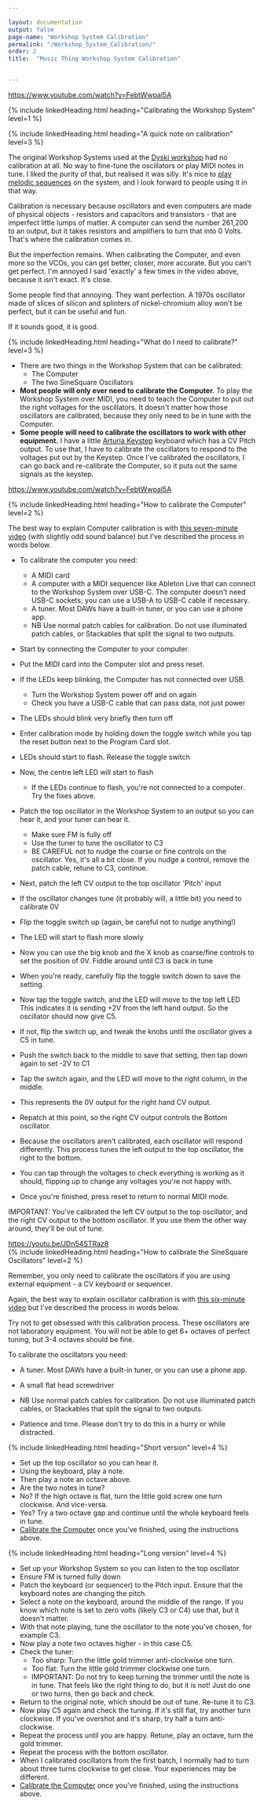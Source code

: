 ```yaml
---

layout: documentation
output: false
page-name: "Workshop System Calibration" 
permalink: "/Workshop_System_Calibration/"
order: 2
title:  "Music Thing Workshop System Calibration"


---
```

https://www.youtube.com/watch?v=FebtWwpal5A 

{% include linkedHeading.html heading="Calibrating the Workshop System" level=1 %}  

{% include linkedHeading.html heading="A quick note on calibration" level=3 %}  

The original Workshop Systems used at the [Dyski workshop](https://dyski.co/Port-Navas-Sessions) had no calibration at all. No way to fine-tune the oscillators or play MIDI notes in tune. I liked the purity of that, but realised it was silly. It's nice to [play melodic sequences](https://www.instagram.com/p/DCTmBretEFf/) on the system, and I look forward to people using it in that way.  

Calibration is necessary because oscillators and even computers are made of physical objects - resistors and capacitors and transistors - that are imperfect little lumps of matter. A computer can send the number 261,200 to an output, but it takes resistors and amplifiers to turn that into 0 Volts. That's where the calibration comes in. 

But the imperfection remains. When calibrating the Computer, and even more so the VCOs, you can get better, closer, more accurate. But you can't get perfect. I'm annoyed I said 'exactly' a few times in the video above, because it isn't exact. It's close.  

Some people find that annoying. They want perfection. A 1970s oscillator made of slices of silicon and splinters of nickel-chromium alloy won't be perfect, but it can be useful and fun. 

If it sounds good, it is good. 

{% include linkedHeading.html heading="What do I need to calibrate?" level=3 %}  
* There are two things in the Workshop System that can be calibrated: 
    * The Computer 
    * The two SineSquare Oscillators 
* **Most people will only ever need to calibrate the Computer.** To play the Workshop System over MIDI, you need to teach the Computer to put out the right voltages for the oscillators. It doesn't matter how those oscillators are calibrated, because they only need to be in tune with the Computer. 
* **Some people will need to calibrate the oscillators to work with other equipment.** I have a little [Arturia Keystep](https://www.arturia.com/products/hybrid-synths/keystep/overview) keyboard which has a CV Pitch output. To use that, I have to calibrate the oscillators to respond to the voltages put out by the Keystep. Once I've calibrated the oscillators, I can go back and re-calibrate the Computer, so it puts out the same signals as the keystep. 

https://www.youtube.com/watch?v=FebtWwpal5A 

{% include linkedHeading.html heading="How to calibrate the Computer" level=2 %}  

The best way to explain Computer calibration is with [this seven-minute video](https://www.youtube.com/watch?v=FebtWwpal5A) (with slightly odd sound balance) but I've described the process in words below. 

* To calibrate the computer you need: 
  * A MIDI card 
  * A computer with a MIDI sequencer like Ableton Live that can connect to the Workshop System over USB-C. The computer doesn't need USB-C sockets; you can use a USB-A to USB-C cable if necessary. 
  * A tuner. Most DAWs have a built-in tuner, or you can use a phone app. 
  * NB Use normal patch cables for calibration. Do not use illuminated patch cables, or Stackables that split the signal to two outputs. 

* Start by connecting the Computer to your computer.  
* Put the MIDI card into the Computer slot and press reset. 
* If the LEDs keep blinking, the Computer has not connected over USB. 
   * Turn the Workshop System power off and on again 
   * Check you have a USB-C cable that can pass data, not just power  
* The LEDs should blink very briefly then turn off  
* Enter calibration mode by holding down the toggle switch while you tap the reset button next to the Program Card slot.  
* LEDs should start to flash. Release the toggle switch
* Now, the centre left LED will start to flash
	* If the LEDs continue to flash, you're not connected to a computer. Try the fixes above. 
* Patch the top oscillator in the Workshop System to an output so you can hear it, and your tuner can hear it. 
	* Make sure FM is fully off
	* Use the tuner to tune the oscillator to C3
	* BE CAREFUL not to nudge the coarse or fine controls on the oscillator. Yes, it's all a bit close. If you nudge a control, remove the patch cable,  retune to C3, continue. 
* Next, patch the left CV output to the top oscillator 'Pitch' input
* If the oscillator changes tune (it probably will, a little bit) you need to calibrate 0V
* Flip the toggle switch up (again, be careful not to nudge anything!) 
* The LED will start to flash more slowly
* Now you can use the big knob and the X knob as coarse/fine controls to set the position of 0V. Fiddle around until C3 is back in tune
* When you're ready, carefully flip the toggle switch down to save the setting.
* Now tap the toggle switch, and the LED will move to the top left LED
This indicates it is sending +2V from the left hand output. So the oscillator should now give C5. 
* If not, flip the switch up, and tweak the knobs until the oscillator gives a C5 in tune.
* Push the switch back to the middle to save that setting, then tap down again to set -2V to C1
* Tap the switch again, and the LED will move to the right column, in the middle.
* This represents the 0V output for the right hand CV output.
* Repatch at this point, so the right CV output controls the Bottom oscillator.
* Because the oscillators aren't calibrated, each oscillator will respond differently. This process tunes the left output to the top oscillator, the right to the bottom. 
* You can tap through the voltages to check everything is working as it should, flipping up to change any voltages you're not happy with.
* Once you're finished, press reset to return to normal MIDI mode.

IMPORTANT: You've calibrated the left CV output to the top oscillator, and the right CV output to the bottom oscillator. If you use them the other way around, they'll be out of tune. 

https://youtu.be/JDn54STRaz8  
{% include linkedHeading.html heading="How to calibrate the SineSquare Oscillators" level=2 %}    

Remember, you only need to calibrate the oscillators if you are using external equipment - a CV keyboard or sequencer.  

Again, the best way to explain oscillator calibration is with [this six-minute video](https://www.youtube.com/watch?v=JDn54STRaz8) but I've described the process in words below.

Try not to get obsessed with this calibration process. These oscillators are not laboratory equipment. You will not be able to get 6+ octaves of perfect tuning, but 3-4 octaves should be fine. 

To calibrate the oscillators you need: 
  * A tuner. Most DAWs have a built-in tuner, or you can use a phone app.  
  * A small flat head screwdriver
  * NB Use normal patch cables for calibration. Do not use illuminated patch cables, or Stackables that split the signal to two outputs. 
 
  * Patience and time. Please don't try to do this in a hurry or while distracted. 
  
{% include linkedHeading.html heading="Short version" level=4 %}    
 
* Set up the top oscillator so you can hear it. 
* Using the keyboard, play a note. 
* Then play a note an octave above. 
* Are the two notes in tune? 
* No? If the high octave is flat, turn the little gold screw one turn clockwise. And vice-versa. 
* Yes? Try a two octave gap and continue until the whole keyboard feels in tune. 
* [Calibrate the Computer](#how-to-calibrate-the-computer) once you've finished, using the instructions above.
  
{% include linkedHeading.html heading="Long version" level=4 %}    
* Set up your Workshop System so you can listen to the top oscillator 
* Ensure FM is turned fully down 
* Patch the keyboard (or sequencer) to the Pitch input. Ensure that the keyboard notes are changing the pitch. 
* Select a note on the keyboard, around the middle of the range. If you know which note is set to zero volts (likely C3 or C4) use that, but it doesn't matter. 
* With that note playing, tune the oscillator to the note you've chosen, for example C3. 
* Now play a note two octaves higher - in this case C5. 
* Check the tuner: 
    * Too sharp: Turn the little gold trimmer anti-clockwise one turn. 
    * Too flat: Turn the little gold trimmer clockwise one turn. 
    * IMPORTANT: Do not try to keep turning the trimmer until the note is in tune. That feels like the right thing to do, but it is not! Just do one or two  turns, then go back and check. 
* Return to the original note, which should be out of tune. Re-tune it to C3. 
* Now play C5 again and check the tuning. If it's still flat, try another turn clockwise. If you've overshot and it's sharp, try half a turn anti-clockwise. 
* Repeat the process until you are happy. Retune, play an octave, turn the gold trimmer. 
* Repeat the process with the bottom oscillator. 
* When I calibrated oscillators from the first batch, I normally had to turn about three turns clockwise to get close. Your experiences may be different. 
* [Calibrate the Computer](#how-to-calibrate-the-computer) once you've finished, using the instructions above.

 
